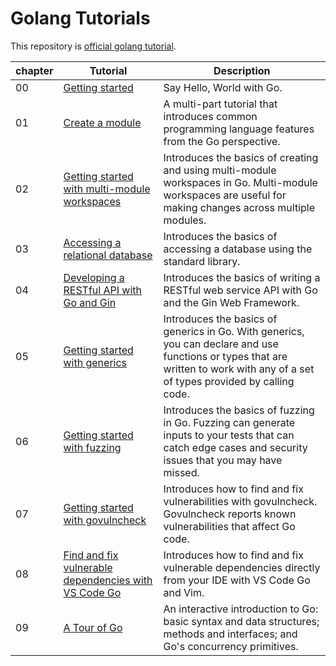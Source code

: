 # Golang Tutorials

This repository is [official golang tutorial](https://go.dev/doc/tutorial/).

| chapter | Tutorial | Description |
| ------- | -------- | ----------- |
| 00 | [Getting started](https://go.dev/doc/tutorial/getting-started) | Say Hello, World with Go. |
| 01 | [Create a module](https://go.dev/doc/tutorial/create-module.html) | A multi-part tutorial that introduces common programming language features from the Go perspective. |
| 02 | [Getting started with multi-module workspaces](https://go.dev/doc/tutorial/workspaces.html) | Introduces the basics of creating and using multi-module workspaces in Go. Multi-module workspaces are useful for making changes across multiple modules. |
| 03 | [Accessing a relational database](https://go.dev/doc/tutorial/database-access) | Introduces the basics of accessing a database using the standard library. |
| 04 | [Developing a RESTful API with Go and Gin](https://go.dev/doc/tutorial/web-service-gin) | Introduces the basics of writing a RESTful web service API with Go and the Gin Web Framework. |
| 05 | [Getting started with generics](https://go.dev/doc/tutorial/generics) | Introduces the basics of generics in Go. With generics, you can declare and use functions or types that are written to work with any of a set of types provided by calling code. |
| 06 | [Getting started with fuzzing](https://go.dev/doc/tutorial/fuzz) | Introduces the basics of fuzzing in Go. Fuzzing can generate inputs to your tests that can catch edge cases and security issues that you may have missed. |
| 07 | [Getting started with govulncheck](https://go.dev/doc/tutorial/doc/tutorial/govulncheck) | Introduces how to find and fix vulnerabilities with govulncheck. Govulncheck reports known vulnerabilities that affect Go code. |
| 08 | [Find and fix vulnerable dependencies with VS Code Go](https://go.dev/doc/tutorial/doc/tutorial/govulncheck-ide) | Introduces how to find and fix vulnerable dependencies directly from your IDE with VS Code Go and Vim. |
| 09 | [A Tour of Go](https://go.dev/tour/) | An interactive introduction to Go: basic syntax and data structures; methods and interfaces; and Go's concurrency primitives. |
